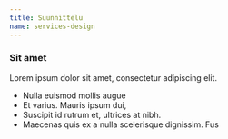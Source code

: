 ```yaml
---
title: Suunnittelu
name: services-design
---
```


### Sit amet

Lorem ipsum dolor sit amet, consectetur adipiscing elit.

- Nulla euismod mollis augue
- Et varius. Mauris ipsum dui,
- Suscipit id rutrum et, ultrices at nibh.
- Maecenas quis ex a nulla scelerisque dignissim. Fus